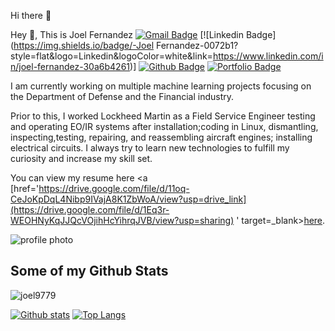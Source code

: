 Hi there 👋 

 Hey 👋, This is Joel Fernandez
[![Gmail Badge](https://img.shields.io/badge/-jfernandez9779@gmail.com-c14438?style=flat&logo=Gmail&logoColor=white&link=mailto:jfernandez9779@gmail.com)](mailto:jfernandez9779@gmail.com) 
[![Linkedin Badge](https://img.shields.io/badge/-Joel Fernandez-0072b1?style=flat&logo=Linkedin&logoColor=white&link=https://www.linkedin.com/in/joel-fernandez-30a6b4261)] [![Github Badge](https://img.shields.io/badge/-joel9779-grey?style=flat&logo=github&logoColor=white&link=https://github.com/joel9779/)](https://www.github.com/joel9779/) [![Portfolio Badge](https://img.shields.io/badge/portfolio-web-blue?style=flat&link=https://github.com/joel9779/)](https://github.com/joel9779/) <p align='left'>I am currently working on multiple machine learning projects focusing on the Department of Defense and the Financial industry.

Prior to this, I worked Lockheed Martin as a Field Service Engineer testing and operating EO/IR systems after installation;coding in Linux, dismantling, inspecting,testing, repairing, and reassembling aircraft engines; installing electrical circuits. I always try to learn new technologies to fulfill my curiosity and increase my skill set. </p><p align='left'> You can view my resume here <a [href='https://drive.google.com/file/d/11oq-CeJoKpDqL4Nibp9IVajA8K1ZbWoA/view?usp=drive_link](https://drive.google.com/file/d/1Eq3r-WEOHNyKqJJQcVOjihHcYihrqJVB/view?usp=sharing) ' target=_blank><u>here</u>.</a></p>

![profile photo](https://github.com/user-attachments/assets/fb540f46-a20f-4a58-ba7c-a3097f6fea25)


## Some of my Github Stats
<p align=left> <img src=https://komarev.com/ghpvc/?username=joel9779 alt=joel9779 /> </p>

[![Github stats](https://github-readme-stats.vercel.app/api?username=joel9779&show_icons=true&include_all_commits=true)](https://github.com/joel9779/github-readme-stats)
[![Top Langs](https://github-readme-stats.vercel.app/api/top-langs/?username=joel9779&layout=compact)](https://github.com/joel9779/github-readme-stats)
